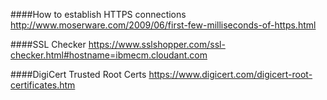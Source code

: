 ####How to establish HTTPS connections
http://www.moserware.com/2009/06/first-few-milliseconds-of-https.html

####SSL Checker
https://www.sslshopper.com/ssl-checker.html#hostname=ibmecm.cloudant.com

####DigiCert Trusted Root Certs
https://www.digicert.com/digicert-root-certificates.htm
